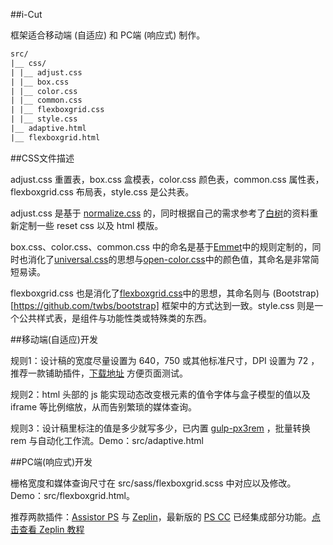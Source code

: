 ﻿##i-Cut

框架适合移动端 (自适应) 和 PC端 (响应式) 制作。

```txt
src/
|__ css/
| |__ adjust.css
| |__ box.css
| |__ color.css
| |__ common.css
| |__ flexboxgrid.css
| |__ style.css
|__ adaptive.html
|__ flexboxgrid.html
```
##CSS文件描述

adjust.css 重置表，box.css 盒模表，color.css 颜色表，common.css 属性表，flexboxgrid.css 布局表，style.css 是公共表。

adjust.css 是基于 [normalize.css](https://github.com/necolas/normalize.css) 的，同时根据自己的需求参考了[白树](http://www.cnblogs.com/PeunZhang/p/3407453.html)的资料重新定制一些 reset css 以及 html 模版。

box.css、color.css、common.css 中的命名是基于[Emmet](http://emmet.io/)中的规则定制的，同时也消化了[universal.css](https://github.com/marmelab/universal.css)的思想与[open-color.css](https://github.com/yeun/open-color)中的颜色值，其命名是非常简短易读。

flexboxgrid.css 也是消化了[flexboxgrid.css](https://github.com/kristoferjoseph/flexboxgrid)中的思想，其命名则与 (Bootstrap)[https://github.com/twbs/bootstrap] 框架中的方式达到一致。style.css 则是一个公共样式表，是组件与功能性类或特殊类的东西。

##移动端(自适应)开发

规则1：设计稿的宽度尽量设置为 640，750 或其他标准尺寸，DPI 设置为 72 ，推荐一款铺助插件，[下载地址](https://chrome.google.com/webstore/detail/perfectpixel-by-welldonec/dkaagdgjmgdmbnecmcefdhjekcoceebi?utm_source=chrome-app-launcher-info-dialog) 方便页面测试。

规则2：html 头部的 js 能实现动态改变根元素的值令字体与盒子模型的值以及 iframe 等比例缩放，从而告别繁琐的媒体查询。

规则3：设计稿里标注的值是多少就写多少，已内置 [gulp-px3rem](https://www.npmjs.com/package/gulp-px3rem) ，批量转换 rem 与自动化工作流。Demo：src/adaptive.html

##PC端(响应式)开发

栅格宽度和媒体查询尺寸在 src/sass/flexboxgrid.scss 中对应以及修改。Demo：src/flexboxgrid.html。

推荐两款插件：[Assistor PS](http://witstudio.net/) 与 [Zeplin](https://zeplin.io/)，最新版的 [PS CC](http://www.adobe.com/products/photoshop.html) 已经集成部分功能。[点击查看 Zeplin 教程](http://blog.163.com/zbj_jbz/blog/static/212615164201692210316119/)